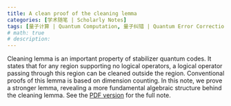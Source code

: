 ```yaml
---
title: A clean proof of the cleaning lemma
categories: [学术随笔 | Scholarly Notes]
tags: [量子计算 | Quantum Computation, 量子纠错 | Quantum Error Correction]
# math: true
# description: 
---
```


Cleaning lemma is an important property of stabilizer quantum codes.
It states that for any region supporting no logical operators, a logical operator passing through this region can be cleaned outside the region.
Conventional proofs of this lemma is based on dimension counting.
In this note, we prove a stronger lemma, revealing a more fundamental algebraic structure behind the cleaning lemma.
See the [PDF version](/blog/assets/pdf/251010/251010-cleaning.pdf) for the full note.